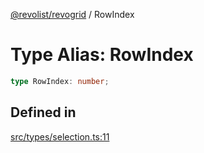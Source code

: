 [@revolist/revogrid](README.md) / RowIndex

# Type Alias: RowIndex

```ts
type RowIndex: number;
```

## Defined in

[src/types/selection.ts:11](https://github.com/revolist/revogrid/blob/7e29dfb64300e0258d5855b03e9cff9116f6c377/src/types/selection.ts#L11)
